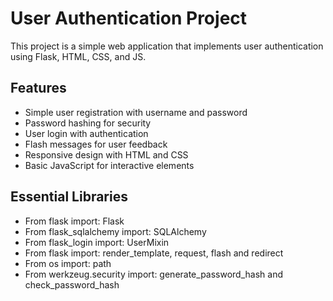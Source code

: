 # User Authentication Project

This project is a simple web application that implements user authentication using Flask, HTML, CSS, and JS.

## Features

- Simple user registration with username and password
- Password hashing for security
- User login with authentication
- Flash messages for user feedback
- Responsive design with HTML and CSS
- Basic JavaScript for interactive elements


## Essential Libraries

- From flask import: Flask
- From flask_sqlalchemy import: SQLAlchemy 
- From flask_login import: UserMixin
- From flask import: render_template, request, flash and redirect
- From os import: path
- From werkzeug.security import: generate_password_hash and check_password_hash